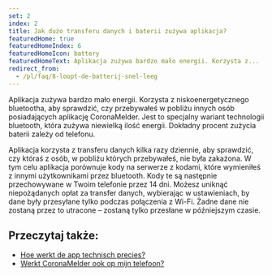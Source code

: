 ```yaml
---
set: 2
index: 2
title: Jak dużo transferu danych i baterii zużywa aplikacja?
featuredHome: true
featuredHomeIndex: 6
featuredHomeIcon: battery
featuredHomeText: Aplikacja zużywa bardzo mało energii. Korzysta z...
redirect_from: 
  - /pl/faq/8-loopt-de-batterij-snel-leeg
---
```

Aplikacja zużywa bardzo mało energii. Korzysta z niskoenergetycznego bluetootha, aby sprawdzić, czy przebywałeś w pobliżu innych osób posiadających aplikację CoronaMelder. Jest to specjalny wariant technologii bluetooth, która zużywa niewielką ilość energii. Dokładny procent zużycia baterii zależy od telefonu.

Aplikacja korzysta z transferu danych kilka razy dziennie, aby sprawdzić, czy któraś z osób, w pobliżu których przebywałeś, nie była zakażona. W tym celu aplikacja porównuje kody na serwerze z kodami, które wymieniłeś z innymi użytkownikami przez bluetooth. Kody te są następnie przechowywane w Twoim telefonie przez 14 dni.
Możesz uniknąć niepożądanych opłat za transfer danych, wybierając w ustawieniach, by dane były przesyłane tylko podczas połączenia z Wi-Fi. Żadne dane nie zostaną przez to utracone – zostaną tylko przesłane w późniejszym czasie.

## Przeczytaj także:

- [Hoe werkt de app technisch precies?](/{{page.lang}}/faq/2-6-hoe-werkt-de-app-technisch-precies) 
- [Werkt CoronaMelder ook op mijn telefoon?](/{{page.lang}}/faq/1-6-werkt-coronamelder-op-mijn-tel)
